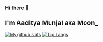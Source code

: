 ### Hi there 👋

## I'm Aaditya Munjal aka Moon_
[![My github stats](https://github-readme-stats.vercel.app/api?username=AadityaMunjal&theme=tokyonight&hide_border=true)](https://github.com/anuraghazra/github-readme-stats)
[![Top Langs](https://github-readme-stats.vercel.app/api/top-langs/?username=AadityaMunjal&layout=compact&theme=tokyonight&hide_border=true)](https://github.com/anuraghazra/github-readme-stats)
